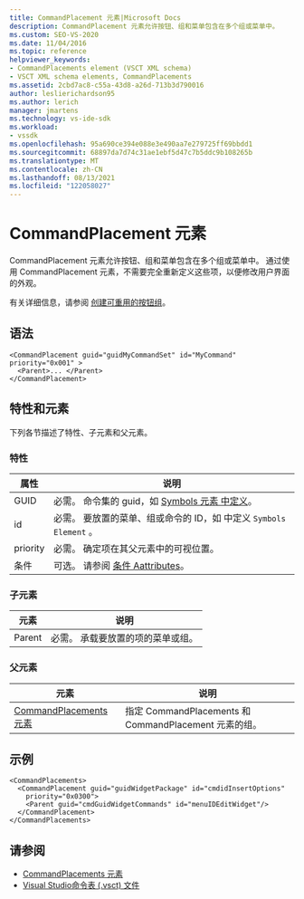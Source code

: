 ```yaml
---
title: CommandPlacement 元素|Microsoft Docs
description: CommandPlacement 元素允许按钮、组和菜单包含在多个组或菜单中。
ms.custom: SEO-VS-2020
ms.date: 11/04/2016
ms.topic: reference
helpviewer_keywords:
- CommandPlacements element (VSCT XML schema)
- VSCT XML schema elements, CommandPlacements
ms.assetid: 2cbd7ac8-c55a-43d8-a26d-713b3d790016
author: leslierichardson95
ms.author: lerich
manager: jmartens
ms.technology: vs-ide-sdk
ms.workload:
- vssdk
ms.openlocfilehash: 95a690ce394e088e3e490aa7e279725ff69bbdd1
ms.sourcegitcommit: 68897da7d74c31ae1ebf5d47c7b5ddc9b108265b
ms.translationtype: MT
ms.contentlocale: zh-CN
ms.lasthandoff: 08/13/2021
ms.locfileid: "122058027"
---
```

# <a name="commandplacement-element"></a>CommandPlacement 元素
CommandPlacement 元素允许按钮、组和菜单包含在多个组或菜单中。 通过使用 CommandPlacement 元素，不需要完全重新定义这些项，以便修改用户界面的外观。

 有关详细信息，请参阅 [创建可重用的按钮组](../extensibility/creating-reusable-groups-of-buttons.md)。

## <a name="syntax"></a>语法

```
<CommandPlacement guid="guidMyCommandSet" id="MyCommand" priority="0x001" >
  <Parent>... </Parent>
</CommandPlacement>
```

## <a name="attributes-and-elements"></a>特性和元素
 下列各节描述了特性、子元素和父元素。

### <a name="attributes"></a>特性

|属性|说明|
|---------------|-----------------|
|GUID|必需。 命令集的 guid，如 [Symbols 元素 中定义](../extensibility/symbols-element.md)。|
|id|必需。 要放置的菜单、组或命令的 ID，如 中定义 `Symbols Element` 。|
|priority|必需。 确定项在其父元素中的可视位置。|
|条件|可选。 请参阅 [条件 Aattributes](../extensibility/vsct-xml-schema-conditional-attributes.md)。|

### <a name="child-elements"></a>子元素

|元素|说明|
|-------------|-----------------|
|Parent|必需。 承载要放置的项的菜单或组。|

### <a name="parent-elements"></a>父元素

|元素|说明|
|-------------|-----------------|
|[CommandPlacements 元素](../extensibility/commandplacements-element.md)|指定 CommandPlacements 和 CommandPlacement 元素的组。|

## <a name="example"></a>示例

```
<CommandPlacements>
  <CommandPlacement guid="guidWidgetPackage" id="cmdidInsertOptions"
    priority="0x0300">
    <Parent guid="cmdGuidWidgetCommands" id="menuIDEditWidget"/>
  </CommandPlacement>
</CommandPlacements>
```

## <a name="see-also"></a>请参阅
- [CommandPlacements 元素](../extensibility/commandplacements-element.md)
- [Visual Studio命令表 (.vsct) 文件](../extensibility/internals/visual-studio-command-table-dot-vsct-files.md)
